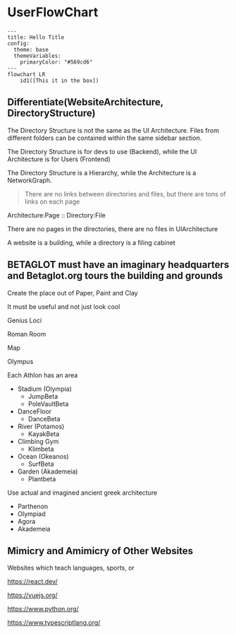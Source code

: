 # UserFlowChart

```mermaid
---
title: Hello Title
config:
  theme: base
  themeVariables:
    primaryColor: "#569cd6"
---
flowchart LR
    id1([This it in the box])
```

## Differentiate(WebsiteArchitecture, DirectoryStructure)

The Directory Structure is not the same as the UI Architecture.
Files from different folders can be contained within the same sidebar section.

The Directory Structure is for devs to use (Backend), while the UI Architecture is for Users (Frontend)

The Directory Structure is a Hierarchy, while the Architecture is a NetworkGraph.

> There are no links between directories and files, but there are tons of links on each page

Architecture:Page :: Directory:File

There are no pages in the directories, there are no files in UIArchitecture

A website is a building, while a directory is a filing cabinet

## BETAGLOT must have an imaginary headquarters and Betaglot.org tours the building and grounds

Create the place out of Paper, Paint and Clay

It must be useful and not just look cool

Genius Loci

Roman Room

Map

Olympus

Each Athlon has an area

- Stadium (Olympia)
    - JumpBeta
    - PoleVaultBeta
- DanceFloor
    - DanceBeta
- River (Potamos)
    - KayakBeta
- Climbing Gym
    - Klimbeta
- Ocean (Okeanos)
    - SurfBeta
- Garden (Akademeia)
    - Plantbeta

Use actual and imagined ancient greek architecture

- Parthenon
- Olympiad
- Agora
- Akademeia

## Mimicry and Amimicry of Other Websites

Websites which teach languages, sports, or

<https://react.dev/>

<https://vuejs.org/>

<https://www.python.org/>

<https://www.typescriptlang.org/>
